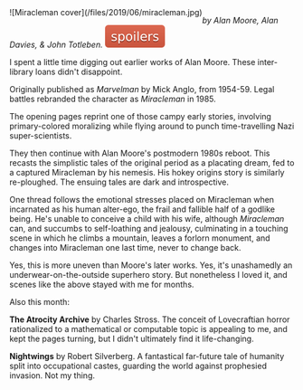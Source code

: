 <!--
.. title: Miracleman, books 1, 2 & 3
.. slug: miracleman
.. date: 2019-06-20 10:17:46-05:00
.. tags: media,book,fiction,science-fiction,comic
.. link: 
.. description: 
.. type: text
-->

<span style="float: left">
![Miracleman cover](/files/2019/06/miracleman.jpg)
</span>

_by Alan Moore, Alan Davies, & John Totleben._  ![spoilers](/files/spoilers.svg)

I spent a little time digging out earlier works of Alan Moore. These
inter-library loans didn't disappoint.

Originally published as _Marvelman_ by Mick Anglo, from
1954-59. Legal battles rebranded the character as _Miracleman_ in 1985.

The opening pages reprint one of those campy early stories, involving
primary-colored moralizing while flying around to punch time-travelling Nazi
super-scientists.

They then continue with Alan Moore's postmodern 1980s reboot. This recasts the
simplistic tales of the original period as a placating dream, fed to a captured
Miracleman by his nemesis. His hokey origins story is similarly re-ploughed. The
ensuing tales are dark and introspective.

One thread follows the emotional stresses placed on Miracleman when incarnated
as his human alter-ego, the frail and fallible half of a godlike being. He's
unable to conceive a child with his wife, although _Miracleman_ can, and
succumbs to self-loathing and jealousy, culminating in a touching scene in
which he climbs a mountain, leaves a forlorn monument, and changes into
Miracleman one last time, never to change back.

Yes, this is more uneven than Moore's later works. Yes, it's unashamedly an
underwear-on-the-outside superhero story. But nonetheless I loved it, and
scenes like the above stayed with me for months.

Also this month:

**The Atrocity Archive** by Charles Stross. The conceit of Lovecraftian horror
rationalized to a mathematical or computable topic is appealing to me, and
kept the pages turning, but I didn't ultimately find it life-changing.

**Nightwings** by Robert Silverberg. A fantastical far-future tale of humanity
split into occupational castes, guarding the world against prophesied
invasion. Not my thing.

<br style="clear: both" />

